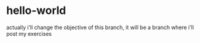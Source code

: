# hello-world
actually i'll change the objective of this branch,
it will be a branch where i'll post my exercises
